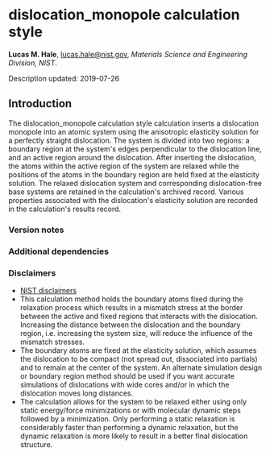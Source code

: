 # dislocation_monopole calculation style

**Lucas M. Hale**, [lucas.hale@nist.gov](mailto:lucas.hale@nist.gov?Subject=ipr-demo), *Materials Science and Engineering Division, NIST*.

Description updated: 2019-07-26

## Introduction

The dislocation_monopole calculation style calculation inserts a dislocation monopole into an atomic system using the anisotropic elasticity solution for a perfectly straight dislocation. The system is divided into two regions: a boundary region at the system's edges perpendicular to the dislocation line, and an active region around the dislocation. After inserting the dislocation, the atoms within the active region of the system are relaxed while the positions of the atoms in the boundary region are held fixed at the elasticity solution. The relaxed dislocation system and corresponding dislocation-free base systems are retained in the calculation's archived record. Various properties associated with the dislocation's elasticity solution are recorded in the calculation's results record.

### Version notes

### Additional dependencies

### Disclaimers

- [NIST disclaimers](http://www.nist.gov/public_affairs/disclaimer.cfm)
- This calculation method holds the boundary atoms fixed during the relaxation process which results in a mismatch stress at the border between the active and fixed regions that interacts with the dislocation.  Increasing the distance between the dislocation and the boundary region, i.e. increasing the system size, will reduce the influence of the mismatch stresses.
- The boundary atoms are fixed at the elasticity solution, which assumes the dislocation to be compact (not spread out, dissociated into partials) and to remain at the center of the system.  An alternate simulation design or boundary region method should be used if you want accurate simulations of dislocations with wide cores and/or in which the dislocation moves long distances.
- The calculation allows for the system to be relaxed either using only static energy/force minimizations or with molecular dynamic steps followed by a minimization.  Only performing a static relaxation is considerably faster than performing a dynamic relaxation, but the dynamic relaxation is more likely to result in a better final dislocation structure.

